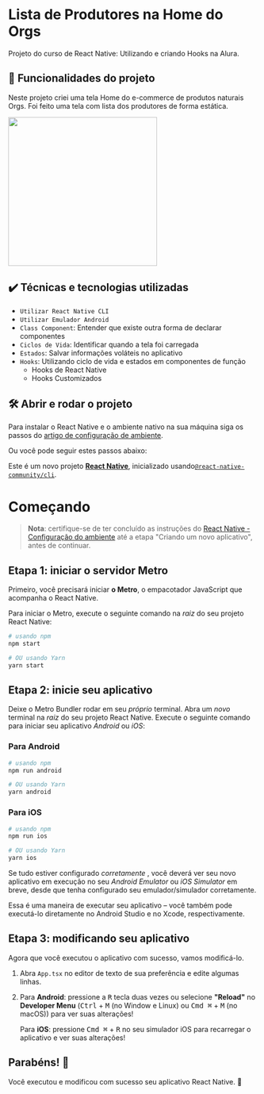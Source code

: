 # Lista de Produtores na Home do Orgs

Projeto do curso de React Native: Utilizando e criando Hooks na Alura.

## 🔨 Funcionalidades do projeto

Neste projeto criei uma tela Home do e-commerce de produtos naturais Orgs. Foi feito uma tela com lista dos produtores de forma estática.

<img src="https://user-images.githubusercontent.com/9091491/131163034-18cc72ba-8405-4676-a755-a6280d505fd1.gif" width="300" />

## ✔️ Técnicas e tecnologias utilizadas

- `Utilizar React Native CLI`
- `Utilizar Emulador Android`
- `Class Component`: Entender que existe outra forma de declarar componentes
- `Ciclos de Vida`: Identificar quando a tela foi carregada
- `Estados`: Salvar informações voláteis no aplicativo
- `Hooks`: Utilizando ciclo de vida e estados em componentes de função
  - Hooks de React Native
  - Hooks Customizados

## 🛠️ Abrir e rodar o projeto

Para instalar o React Native e o ambiente nativo na sua máquina siga os passos do [artigo de configuração de ambiente](https://www.alura.com.br/artigos/configurando-o-ambiente-react-native).

Ou você pode seguir estes passos abaixo:

Este é um novo projeto [**React Native**](https://reactnative.dev), inicializado usando[`@react-native-community/cli`](https://github.com/react-native-community/cli).

# Começando

>**Nota**: certifique-se de ter concluído as instruções do [React Native - Configuração do ambiente](https://reactnative.dev/docs/environment-setup) até a etapa "Criando um novo aplicativo", antes de continuar.

## Etapa 1: iniciar o servidor Metro

Primeiro, você precisará iniciar **o Metro**, o empacotador JavaScript que acompanha o React Native.

Para iniciar o Metro, execute o seguinte comando na _raiz_ do seu projeto React Native:

```bash
# usando npm
npm start

# OU usando Yarn
yarn start
```

## Etapa 2: inicie seu aplicativo

Deixe o Metro Bundler rodar em seu _próprio_ terminal. Abra um _novo_ terminal na _raiz_ do seu projeto React Native. Execute o seguinte comando para iniciar seu aplicativo _Android_ ou _iOS_:

### Para Android

```bash
# usando npm
npm run android

# OU usando Yarn
yarn android
```

### Para iOS

```bash
# usando npm
npm run ios

# OU usando Yarn
yarn ios
```

Se tudo estiver configurado _corretamente_ , você deverá ver seu novo aplicativo em execução no seu _Android Emulator_ ou _iOS Simulator_ em breve, desde que tenha configurado seu emulador/simulador corretamente.

Essa é uma maneira de executar seu aplicativo – você também pode executá-lo diretamente no Android Studio e no Xcode, respectivamente.

## Etapa 3: modificando seu aplicativo

Agora que você executou o aplicativo com sucesso, vamos modificá-lo.

1. Abra `App.tsx` no editor de texto de sua preferência e edite algumas linhas.
2. Para **Android**:  pressione a <kbd>R</kbd> tecla duas vezes ou selecione **"Reload"** no **Developer Menu** (<kbd>Ctrl</kbd> + <kbd>M</kbd> (no Window e Linux) ou <kbd>Cmd ⌘</kbd> + <kbd>M</kbd> (no macOS)) para ver suas alterações!

   Para **iOS**: pressione <kbd>Cmd ⌘</kbd> + <kbd>R</kbd> no seu simulador iOS para recarregar o aplicativo e ver suas alterações!

## Parabéns! :tada:

Você executou e modificou com sucesso seu aplicativo React Native. :partying_face: